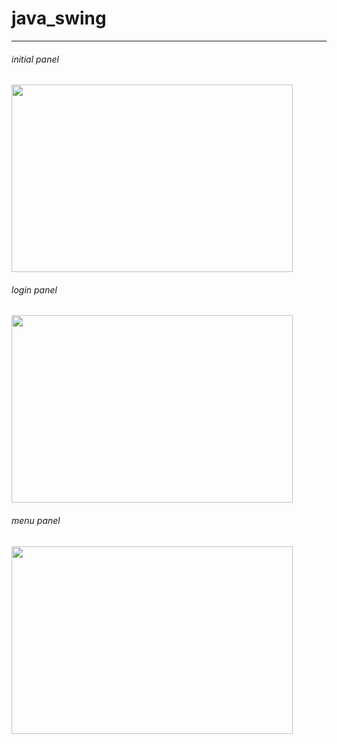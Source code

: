 # java_swing
---------------------------------------
###### initial panel
<img src="/Users/leechanyoung/Desktop/eclipse-workspace/lmsWindowView/1.jpg" width="450px" height="300px" title="px(픽셀) 크기 설정" alt=""></img><br/>
###### login panel
<img src="/Users/leechanyoung/Desktop/eclipse-workspace/lmsWindowView/2.jpg" width="450px" height="300px" title="px(픽셀) 크기 설정" alt=""></img><br/>
###### menu panel
<img src="/Users/leechanyoung/Desktop/eclipse-workspace/lmsWindowView/3.jpg" width="450px" height="300px" title="px(픽셀) 크기 설정" alt=""></img><br/>
